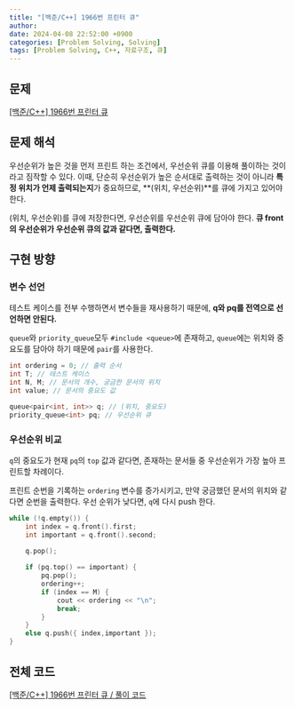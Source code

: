 ```yaml
---
title: "[백준/C++] 1966번 프린터 큐"
author: 
date: 2024-04-08 22:52:00 +0900
categories: [Problem Solving, Solving]
tags: [Problem Solving, C++, 자료구조, 큐]
---
```


## **문제**

[[백준/C++] 1966번 프린터 큐](https://www.acmicpc.net/problem/1966)

## **문제 해석**

우선순위가 높은 것을 먼저 프린트 하는 조건에서, 우선순위 큐를 이용해 풀이하는 것이라고 짐작할 수 있다. 이때, 단순히 우선순위가 높은 순서대로 출력하는 것이 아니라 **특정 위치가 언제 출력되는지**가 중요하므로, **(위치, 우선순위)**를 큐에 가지고 있어야 한다.

(위치, 우선순위)를 큐에 저장한다면, 우선순위를 우선순위 큐에 담아야 한다. **큐 front의 우선순위가 우선순위 큐의 값과 같다면, 출력한다.**

## **구현 방향**

### **변수 선언**

테스트 케이스를 전부 수행하면서 변수들을 재사용하기 때문에, **q와 pq를 전역으로 선언하면 안된다.** 

`queue`와 `priority_queue`모두 `#include <queue>`에 존재하고, `queue`에는 위치와 중요도를 담아야 하기 때문에 `pair`를 사용한다.

```cpp
int ordering = 0; // 출력 순서
int T; // 테스트 케이스
int N, M; // 문서의 개수, 궁금한 문서의 위치
int value; // 문서의 중요도 값

queue<pair<int, int>> q; // (위치, 중요도)
priority_queue<int> pq; // 우선순위 큐
```

### **우선순위 비교**

`q`의 중요도가 현재 `pq`의 `top` 값과 같다면, 존재하는 문서들 중 우선순위가 가장 높아 프린트할 차례이다.

프린트 순번을 기록하는 `ordering` 변수를 증가시키고, 만약 궁금했던 문서의 위치와 같다면 순번을 출력한다. 우선 순위가 낮다면, `q`에 다시 push 한다.

```cpp
while (!q.empty()) {
    int index = q.front().first;
    int important = q.front().second;
    
    q.pop();

    if (pq.top() == important) {
        pq.pop();
        ordering++;
        if (index == M) {
            cout << ordering << "\n";
            break;
        }
    }
    else q.push({ index,important });          
}
```

## **전체 코드**

[[백준/C++] 1966번 프린터 큐 / 풀이 코드](https://github.com/RumosZin/algorithm-study/blob/main/BOJ/S3_1966.cpp)

<script src="https://utteranc.es/client.js"
        repo="RumosZin/rumoszin.github.io"
        issue-term="pathname"
        theme="github-light"
        crossorigin="anonymous"
        async>
</script>